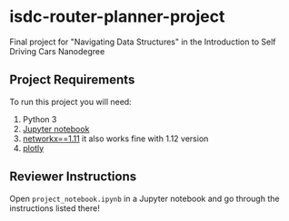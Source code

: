 # isdc-router-planner-project
Final project for "Navigating Data Structures" in the Introduction to Self Driving Cars Nanodegree

## Project Requirements 

To run this project you will need:

1. Python 3
2. [Jupyter notebook](http://jupyter.readthedocs.io/en/latest/install.html)
3. [networkx==1.11](https://networkx.github.io/documentation/latest/install.html) it also works fine with 1.12 version
4. [plotly](https://plot.ly/python/getting-started/#installation)

## Reviewer Instructions

Open `project_notebook.ipynb` in a Jupyter notebook and go through the instructions listed there!

